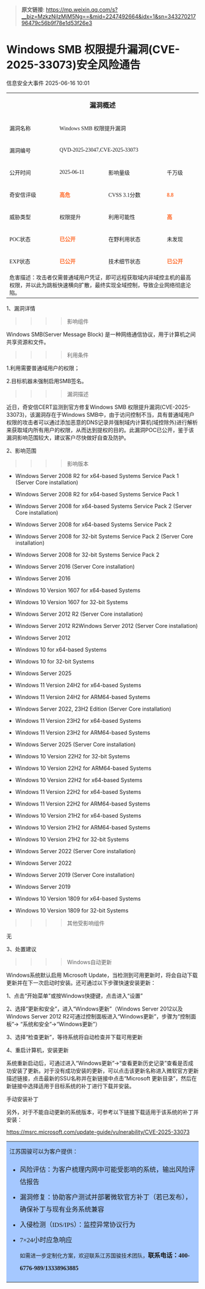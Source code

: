 > **原文链接**: https://mp.weixin.qq.com/s?__biz=MzkzNjIzMjM5Ng==&mid=2247492664&idx=1&sn=34327021796479c56b9f78e1d53f26e3

#  Windows SMB 权限提升漏洞(CVE-2025-33073)安全风险通告  
 信息安全大事件   2025-06-16 10:01  
  
<table><tbody><tr><td colspan="4" data-colwidth="143,143,143,143" style="border-color:#0080ff;"><p data-pm-slice="0 0 []" style="text-align: center;"><span style="font-family: 宋体;font-size: 10.5pt;"><font face="宋体"><span leaf=""><span textstyle="" style="font-size: 17px;font-weight: bold;">漏洞概述</span></span></font></span></p></td></tr><tr><td data-colwidth="143" style="border-color:#0080ff;"><p data-pm-slice="0 0 []"><span style="mso-spacerun:&#39;yes&#39;;font-family:宋体;font-size:10.5000pt;mso-font-kerning:1.0000pt;"><font face="宋体"><span leaf=""><span textstyle="" style="font-size: 14px;">漏洞名称</span></span></font></span></p></td><td colspan="3" data-colwidth="143,143,143" style="border-color:#0080ff;"><p data-pm-slice="0 0 []"><span style="mso-spacerun:&#39;yes&#39;;font-family:宋体;font-size:10.5000pt;mso-font-kerning:1.0000pt;"><font face="宋体"><span leaf=""><span textstyle="" style="font-size: 14px;">Windows SMB 权限提升漏洞</span></span></font></span></p></td></tr><tr><td data-colwidth="143" style="border-color:#0080ff;"><p data-pm-slice="0 0 []"><span style="mso-spacerun:&#39;yes&#39;;font-family:宋体;font-size:10.5000pt;mso-font-kerning:1.0000pt;"><font face="宋体"><span leaf=""><span textstyle="" style="font-size: 14px;">漏洞编号</span></span></font></span></p></td><td colspan="3" data-colwidth="143,143,143" style="border-color:#0080ff;"><p data-pm-slice="0 0 []"><span style="mso-spacerun:&#39;yes&#39;;font-family:宋体;font-size:10.5000pt;mso-font-kerning:1.0000pt;"><font face="宋体"><span leaf=""><span textstyle="" style="font-size: 14px;">QVD-2025-23047,CVE-2025-33073</span></span></font></span></p></td></tr><tr><td data-colwidth="143" style="border-color:#0080ff;"><p data-pm-slice="0 0 []"><span style="mso-spacerun:&#39;yes&#39;;font-family:宋体;font-size:10.5000pt;mso-font-kerning:1.0000pt;"><font face="宋体"><span leaf=""><span textstyle="" style="font-size: 14px;">公开时间</span></span></font></span></p></td><td data-colwidth="143" style="border-color:#0080ff;"><p data-pm-slice="0 0 []"><span style="mso-spacerun:&#39;yes&#39;;font-family:宋体;font-size:10.5000pt;mso-font-kerning:1.0000pt;"><font face="宋体"><span leaf=""><span textstyle="" style="font-size: 14px;">2025-06-11</span></span></font></span></p></td><td data-colwidth="143" style="border-color:#0080ff;"><p data-pm-slice="0 0 []"><span style="mso-spacerun:&#39;yes&#39;;font-family:宋体;font-size:10.5000pt;mso-font-kerning:1.0000pt;"><font face="宋体"><span leaf=""><span textstyle="" style="font-size: 14px;">影响量级</span></span></font></span></p></td><td data-colwidth="143" style="border-color:#0080ff;"><p data-pm-slice="0 0 []"><span style="mso-spacerun:&#39;yes&#39;;font-family:宋体;font-size:10.5000pt;mso-font-kerning:1.0000pt;"><font face="宋体"><span leaf=""><span textstyle="" style="font-size: 14px;">千万级</span></span></font></span></p></td></tr><tr><td data-colwidth="143" style="border-color:#0080ff;"><p data-pm-slice="0 0 []"><span style="mso-spacerun:&#39;yes&#39;;font-family:宋体;font-size:10.5000pt;mso-font-kerning:1.0000pt;"><font face="宋体"><span leaf=""><span textstyle="" style="font-size: 14px;">奇安信评级</span></span></font></span></p></td><td data-colwidth="143" style="border-color:#0080ff;"><p data-pm-slice="0 0 []"><span style="mso-spacerun:&#39;yes&#39;;font-family:宋体;font-size:10.5000pt;mso-font-kerning:1.0000pt;"><font face="宋体"><span leaf=""><span textstyle="" style="font-size: 14px;color: rgb(255, 104, 39);font-weight: bold;">高危</span></span></font></span></p></td><td data-colwidth="143" style="border-color:#0080ff;"><p data-pm-slice="0 0 []"><span style="mso-spacerun:&#39;yes&#39;;font-family:宋体;font-size:10.5000pt;mso-font-kerning:1.0000pt;"><font face="宋体"><span leaf=""><span textstyle="" style="font-size: 14px;">CVSS 3.1分数</span></span></font></span></p></td><td data-colwidth="143" style="border-color:#0080ff;"><p data-pm-slice="0 0 []"><span style="mso-spacerun:&#39;yes&#39;;font-family:宋体;font-size:10.5000pt;mso-font-kerning:1.0000pt;"><font face="宋体"><span leaf=""><span textstyle="" style="font-size: 14px;color: rgb(255, 104, 39);font-weight: bold;">8.8</span></span></font></span><span leaf=""><br/></span></p></td></tr><tr><td data-colwidth="143" style="border-color:#0080ff;"><p data-pm-slice="0 0 []"><span style="mso-spacerun:&#39;yes&#39;;font-family:宋体;font-size:10.5000pt;mso-font-kerning:1.0000pt;"><font face="宋体"><span leaf=""><span textstyle="" style="font-size: 14px;">威胁类型</span></span></font></span></p></td><td data-colwidth="143" style="border-color:#0080ff;"><p data-pm-slice="0 0 []"><span style="mso-spacerun:&#39;yes&#39;;font-family:宋体;font-size:10.5000pt;mso-font-kerning:1.0000pt;"><font face="宋体"><span leaf=""><span textstyle="" style="font-size: 14px;">权限提升</span></span></font></span></p></td><td data-colwidth="143" style="border-color:#0080ff;"><p data-pm-slice="0 0 []"><span style="mso-spacerun:&#39;yes&#39;;font-family:宋体;font-size:10.5000pt;mso-font-kerning:1.0000pt;"><font face="宋体"><span leaf=""><span textstyle="" style="font-size: 14px;">利用可能性</span></span></font></span></p></td><td data-colwidth="143" style="border-color:#0080ff;"><p data-pm-slice="0 0 []"><span style="mso-spacerun:&#39;yes&#39;;font-family:宋体;font-size:10.5000pt;mso-font-kerning:1.0000pt;"><font face="宋体"><span leaf=""><span textstyle="" style="font-size: 14px;color: rgb(255, 104, 39);font-weight: bold;">高</span></span></font></span></p></td></tr><tr><td data-colwidth="143" style="border-color:#0080ff;"><p data-pm-slice="0 0 []"><span style="mso-spacerun:&#39;yes&#39;;font-family:宋体;font-size:10.5000pt;mso-font-kerning:1.0000pt;"><font face="宋体"><span leaf=""><span textstyle="" style="font-size: 14px;">POC状态</span></span></font></span></p></td><td data-colwidth="143" style="border-color:#0080ff;"><p data-pm-slice="0 0 []"><span style="mso-spacerun:&#39;yes&#39;;font-family:宋体;font-size:10.5000pt;mso-font-kerning:1.0000pt;"><font face="宋体"><span leaf=""><span textstyle="" style="font-size: 14px;color: rgb(255, 104, 39);font-weight: bold;">已公开</span></span></font></span></p></td><td data-colwidth="143" style="border-color:#0080ff;"><p data-pm-slice="0 0 []"><span style="mso-spacerun:&#39;yes&#39;;font-family:宋体;font-size:10.5000pt;mso-font-kerning:1.0000pt;"><font face="宋体"><span leaf=""><span textstyle="" style="font-size: 14px;">在野利用状态</span></span></font></span></p></td><td data-colwidth="143" style="border-color:#0080ff;"><p data-pm-slice="0 0 []"><span style="mso-spacerun:&#39;yes&#39;;font-family:宋体;font-size:10.5000pt;mso-font-kerning:1.0000pt;"><font face="宋体"><span leaf=""><span textstyle="" style="font-size: 14px;">未发现</span></span></font></span></p></td></tr><tr><td data-colwidth="143" style="border-color:#0080ff;"><p data-pm-slice="0 0 []"><span style="mso-spacerun:&#39;yes&#39;;font-family:宋体;font-size:10.5000pt;mso-font-kerning:1.0000pt;"><font face="宋体"><span leaf=""><span textstyle="" style="font-size: 14px;">EXP状态</span></span></font></span></p></td><td data-colwidth="143" style="border-color:#0080ff;"><p data-pm-slice="0 0 []"><span style="mso-spacerun:&#39;yes&#39;;font-family:宋体;font-size:10.5000pt;mso-font-kerning:1.0000pt;"><font face="宋体"><span leaf=""><span textstyle="" style="font-size: 14px;color: rgb(255, 104, 39);font-weight: bold;">已公开</span></span></font></span></p></td><td data-colwidth="143" style="border-color:#0080ff;"><p data-pm-slice="0 0 []"><span style="mso-spacerun:&#39;yes&#39;;font-family:宋体;font-size:10.5000pt;mso-font-kerning:1.0000pt;"><font face="宋体"><span leaf=""><span textstyle="" style="font-size: 14px;">技术细节状态</span></span></font></span></p></td><td data-colwidth="143" style="border-color:#0080ff;"><p data-pm-slice="0 0 []"><span style="mso-spacerun:&#39;yes&#39;;font-family:宋体;font-size:10.5000pt;mso-font-kerning:1.0000pt;"><font face="宋体"><span leaf=""><span textstyle="" style="font-size: 14px;color: rgb(255, 104, 39);font-weight: bold;">已公开</span></span></font></span></p></td></tr><tr><td colspan="4" data-colwidth="143,143,143,143" style="border-color:#0080ff;"><section><span leaf="" style="font-family: 宋体;font-size: 10.5pt;"><span textstyle="" style="font-size: 14px;">危害描述：攻击者仅需普通域用户凭证，即可远程获取域内非域控主机的最高权限，并以此为跳板快速横向扩散，最终实现全域控制，导致企业网络彻底沦陷。</span></span></section></td></tr></tbody></table>  
1、漏洞详情  
  
>>>>影响组件  
  
Windows SMB(Server Message Block) 是一种网络通信协议，用于计算机之间共享资源和文件。  
  
>>>>利用条件  
  
1.利用需要普通域用户的权限；  
  
2.目标机器未强制启用SMB签名。  
  
>>>>漏洞描述  
  
近日，奇安信CERT监测到官方修复Windows SMB 权限提升漏洞(CVE-2025-33073)，该漏洞存在于Windows SMB中，由于访问控制不当，具有普通域用户权限的攻击者可以通过添加恶意的DNS记录并强制域内计算机(域控除外)进行解析来获取域内所有用户的权限，从而达到提权的目的。此漏洞POC已公开，鉴于该漏洞影响范围较大，建议客户尽快做好自查及防护。  
  
2、影响范围  
  
>>>>影响版本  
- Windows Server 2008 R2 for x64-based Systems Service Pack 1 (Server Core installation)  
  
- Windows Server 2008 R2 for x64-based Systems Service Pack 1  
  
- Windows Server 2008 for x64-based Systems Service Pack 2 (Server Core installation)  
  
- Windows Server 2008 for x64-based Systems Service Pack 2  
  
- Windows Server 2008 for 32-bit Systems Service Pack 2 (Server Core installation)  
  
- Windows Server 2008 for 32-bit Systems Service Pack 2  
  
- Windows Server 2016 (Server Core installation)  
  
- Windows Server 2016  
  
- Windows 10 Version 1607 for x64-based Systems  
  
- Windows 10 Version 1607 for 32-bit Systems  
  
- Windows Server 2012 R2 (Server Core installation)  
  
- Windows Server 2012 R2Windows Server 2012 (Server Core installation)  
  
- Windows Server 2012  
  
- Windows 10 for x64-based Systems  
  
- Windows 10 for 32-bit Systems  
  
- Windows Server 2025  
  
- Windows 11 Version 24H2 for x64-based Systems  
  
- Windows 11 Version 24H2 for ARM64-based Systems  
  
- Windows Server 2022, 23H2 Edition (Server Core installation)  
  
- Windows 11 Version 23H2 for x64-based Systems  
  
- Windows 11 Version 23H2 for ARM64-based Systems  
  
- Windows Server 2025 (Server Core installation)  
  
- Windows 10 Version 22H2 for 32-bit Systems  
  
- Windows 10 Version 22H2 for ARM64-based Systems  
  
- Windows 10 Version 22H2 for x64-based Systems  
  
- Windows 11 Version 22H2 for x64-based Systems  
  
- Windows 11 Version 22H2 for ARM64-based Systems  
  
- Windows 10 Version 21H2 for x64-based Systems  
  
- Windows 10 Version 21H2 for ARM64-based Systems  
  
- Windows 10 Version 21H2 for 32-bit Systems  
  
- Windows Server 2022 (Server Core installation)  
  
- Windows Server 2022  
  
- Windows Server 2019 (Server Core installation)  
  
- Windows Server 2019  
  
- Windows 10 Version 1809 for x64-based Systems  
  
- Windows 10 Version 1809 for 32-bit Systems  
  
>>>>其他受影响组件  
  
无  
  
  
3、处置建议  
  
>>>>Windows自动更新  
  
Windows系统默认启用 Microsoft Update，当检测到可用更新时，将会自动下载更新并在下一次启动时安装。还可通过以下步骤快速安装更新：  
  
1、点击“开始菜单”或按Windows快捷键，点击进入“设置”  
  
2、选择“更新和安全”，进入“Windows更新”（Windows Server 2012以及Windows Server 2012 R2可通过控制面板进入“Windows更新”，步骤为“控制面板”-> “系统和安全”->“Windows更新”）  
  
3、选择“检查更新”，等待系统将自动检查并下载可用更新  
  
4、重启计算机，安装更新  
  
系统重新启动后，可通过进入“Windows更新”->“查看更新历史记录”查看是否成功安装了更新。对于没有成功安装的更新，可以点击该更新名称进入微软官方更新描述链接，点击最新的SSU名称并在新链接中点击“Microsoft 更新目录”，然后在新链接中选择适用于目标系统的补丁进行下载并安装。  
  
手动安装补丁  
  
另外，对于不能自动更新的系统版本，可参考以下链接下载适用于该系统的补丁并安装：  
  
https://msrc.microsoft.com/update-guide/vulnerability/CVE-2025-33073  
<table><tbody><tr><td data-colwidth="576" style="border-color:#0080ff;background-color:#a5c8ff;"><p style="text-indent: 0px;margin: 8px 0px;line-height: 2em;text-align: left;" data-pm-slice="4 4 []"><span style="font-family: 宋体;font-size: 10.5pt;"><font face="宋体"><span leaf=""><span textstyle="" style="font-size: 15px;">江苏国骏可以为客户提供：</span></span></font></span></p><ul style="list-style-type: disc;" class="list-paddingleft-1"><li><section style="text-indent: 0px;margin: 8px 0px;line-height: 2em;"><span leaf="" style="font-family: 宋体;font-size: 10.5pt;"><span textstyle="" style="font-size: 17px;">风险评估：为客户梳理内网中可能受影响的系统，输出风险评估报告</span></span></section></li><li><section style="text-indent: 0px;margin: 8px 0px;line-height: 2em;"><span leaf="" style="font-family: 宋体;font-size: 10.5pt;"><span textstyle="" style="font-size: 17px;">漏洞修复：协助客户测试并部署微软官方补丁（若已发布），确保补丁与现有业务系统兼容</span></span></section></li><li><section style="text-indent: 0px;margin: 8px 0px;line-height: 2em;"><span leaf="" style="font-family: 宋体;font-size: 10.5pt;"><span textstyle="" style="font-size: 17px;">入侵检测（IDS/IPS）：监控异常协议行为</span></span></section></li><li><section style="text-indent: 0px;margin: 8px 0px;line-height: 2em;"><span leaf="" style="font-family: 宋体;font-size: 10.5pt;"><span textstyle="" style="font-size: 17px;">7×24小时应急响应</span></span></section><section style="text-indent: 0px;margin: 8px 0px;line-height: 2em;"><span leaf="" style="font-family: 宋体;font-size: 10.5pt;">如需进一步定制化方案，欢迎联系江苏国骏技术团队，<span textstyle="" style="font-size: 16px;font-weight: bold;">联系电话：400-6776-989/13338963885</span></span></section></li></ul></td></tr></tbody></table>  
  
  
  
